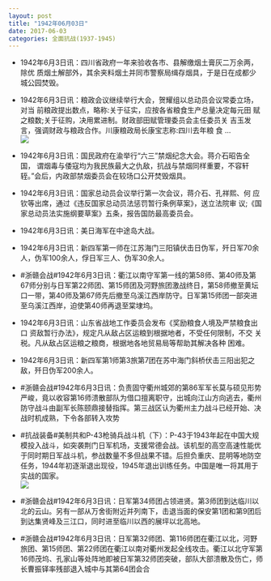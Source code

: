 ```yaml
---
layout: post
title: "1942年06月03日"
date: 2017-06-03
categories: 全面抗战(1937-1945)
---
```


<meta name="referrer" content="no-referrer" />

- 1942年6月3日讯：四川省政府一年来验收各市、县解缴烟土膏灰二万余两，除优 质烟土解部外，其余夹料烟土并同市警察局缉存烟具，于是日在成都少 城公园焚毁。 

- 1942年6月3日讯：粮政会议继续举行大会，贺耀组以总动员会议常委立场，对当 前粮政提出数点，略称:关于征实，应按各省粮食生产总量决定每元田 赋之粮数;关于征购，决用累进制。财政部田赋管理委员会主任委员关 吉玉发言，强调财政与粮政合作。川康粮政局长康宝志称:四川去年粮 食 ... <br/><img src="https://wx4.sinaimg.cn/large/aca367d8ly1fg8ba759kuj20c80aywel.jpg" />

- 1942年6月3日讯：国民政府在渝举行“六三”禁烟纪念大会。蒋介石昭告全国， 谓烟毒与倭寇均为我民族最大之仇敌，抗战与禁烟同样重要，不容轩 轾。”会后，内政部禁烟委员会在较场口公开焚毁烟具。 

- 1942年6月3日讯：国家总动员会议举行第一次会议，蒋介石、孔祥熙、何 应钦等出席，通过《违反国家总动员法惩罚暂行条例草案》，送立法院审 议;《国家总动员法实施纲要草案》五条，报告国防最高委员会。 

- 1942年6月3日讯：美日海军在中途岛大战。 

- 1942年6月3日讯：新四军第一师在江苏海门三阳镇伏击日伪军，歼日军70余 人，伪军100余人，俘日军三人、伪军30余人。 

- #浙赣会战#1942年6月3日讯：衢江以南守军第一线的第58师、第40师及第67师分别与日军第22师团、第15师团及河野旅团激战终日，第58师撤至黄坛口一带，第40师及第67师先后撤至乌溪江西岸防守。日军第15师团一部突进至乌溪江西岸，迫使第40师再退至棠埭坞。 

- 1942年6月3日讯：山东省战地工作委员会发布《奖励粮食人境及严禁粮食出口 资敌暂行办法》，规定凡从敌占区运粮到根据地者，不受任何限制，不交 关税。凡从敌占区运粮之粮商，根据地各地贸易局等帮助其解决各种 困难。 

- 1942年6月3日讯：新四军第1师第3旅第7团在苏中海门斜桥伏击三阳出犯之敌，歼日伪军200余人。 

- #浙赣会战#1942年6月3日讯：负责固守衢州城郊的第86军军长莫与硕见形势严峻，竟以收容第16师溃散部队为借口擅离职守，出城向江山方向逃去，衢州防守战斗由副军长陈颐鼎接替指挥。第三战区认为衢州主力战斗已经开始、决战时机成熟，下令各部转入攻势 

- #抗战装备#美制共和P-43枪骑兵战斗机（下）：P-43于1943年起在中国大规模投入战斗，如突袭荆门日军机场，支援常德会战。该机型的高空高速性能优于同时期日军战斗机，参战数量不多但战果不错。后担负重庆、昆明等地防空任务，1944年初逐渐退出现役，1945年退出训练任务。中国是唯一将其用于实战的国家。 <br/><img src="https://wx3.sinaimg.cn/large/aca367d8ly1fg7s7edzftj20ag0k741l.jpg" />

- #浙赣会战#1942年6月3日讯：日军第34师团占领进贤。第3师团到达临川以北的云山。另有一部从万舍街附近并列南下，击退当面的保安第1团和第9团后到达集贤峰及三江口，同时进至临川以西的展坪以北高地。 

- #浙赣会战#1942年6月3日讯：日军第32师团、第116师团在衢江以北，河野旅团、第15师团、第22师团在衢江以南对衢州发起全线攻击。衢江以北守军第16师茂坞、孔家山等处阵地即被日军第32师团突破，部队大部溃散及伤亡，师长曹振铎率残部退入城中与其第64团会合 

